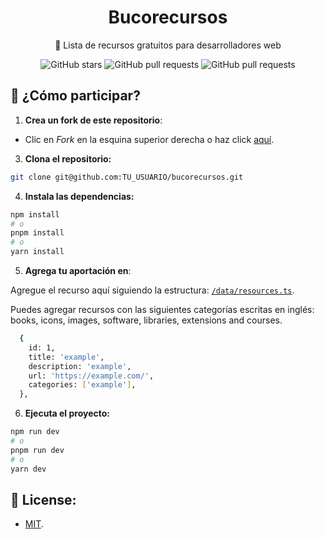 <div align="center">
	<h1>Bucorecursos</h1>
	<p>🚀 Lista de recursos gratuitos para desarrolladores web</p>

![GitHub stars](https://img.shields.io/github/stars/OmarCardoze/bucorecursos)
![GitHub pull requests](https://img.shields.io/github/issues-pr/OmarCardoze/bucorecursos)
![GitHub pull requests](https://img.shields.io/github/issues-pr-closed-raw/OmarCardoze/bucorecursos)

</div>


## 🚀 ¿Cómo participar?

1. **Crea un fork de este repositorio**:

- Clic en _Fork_ en la esquina superior derecha o haz click [aquí](https://github.com/OmarCardoze/bucorecursos/fork).

3. **Clona el repositorio:**

```bash
git clone git@github.com:TU_USUARIO/bucorecursos.git
```

4. **Instala las dependencias:**

```bash
npm install
# o
pnpm install
# o
yarn install
```

5. **Agrega tu aportación en**:

Agregue el recurso aquí siguiendo la estructura: [`/data/resources.ts`](https://github.com/OmarCardoze/bucorecursos/blob/main/data/resources.ts).

Puedes agregar recursos con las siguientes categorías escritas en inglés: books, icons, images, software, libraries, extensions and courses.

```bash
  {
    id: 1,
    title: 'example',
    description: 'example',
    url: 'https://example.com/',
    categories: ['example'],
  },
```

6. **Ejecuta el proyecto:**

```bash
npm run dev
# o
pnpm run dev
# o
yarn dev
```

## 🔑 License:

- [MIT](https://github.com/OmarCardoze/bucorecursos/blob/main/LICENSE).
